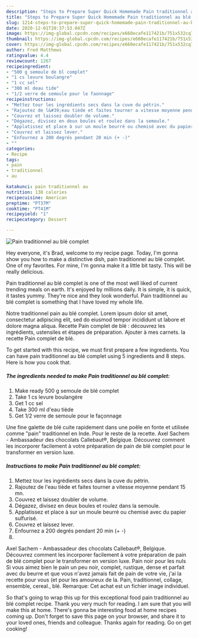 ```yaml
---
description: "Steps to Prepare Super Quick Homemade Pain traditionnel au blé complet"
title: "Steps to Prepare Super Quick Homemade Pain traditionnel au blé complet"
slug: 1214-steps-to-prepare-super-quick-homemade-pain-traditionnel-au-ble-complet
date: 2020-12-01T20:37:53.047Z
image: https://img-global.cpcdn.com/recipes/e660ecafe117421b/751x532cq70/pain-traditionnel-au-ble-complet-photo-principale-de-la-recette.jpg
thumbnail: https://img-global.cpcdn.com/recipes/e660ecafe117421b/751x532cq70/pain-traditionnel-au-ble-complet-photo-principale-de-la-recette.jpg
cover: https://img-global.cpcdn.com/recipes/e660ecafe117421b/751x532cq70/pain-traditionnel-au-ble-complet-photo-principale-de-la-recette.jpg
author: Fred Matthews
ratingvalue: 4.4
reviewcount: 1267
recipeingredient:
- "500 g semoule de bl complet"
- "1 cs levure boulangre"
- "1 cc sel"
- "300 ml deau tide"
- "1/2 verre de semoule pour le faonnage"
recipeinstructions:
- "Mettez tour les ingrédients secs dans la cuve du pétrin."
- "Rajoutez de l&#39;eau tiède et faites tourner a vitesse moyenne pendant 15 mn."
- "Couvrez et laissez doubler de volume."
- "Dégazez, divisez en deux boules et roulez dans la semoule."
- "Applatissez et place à sur un moule beurré ou chemisé avec du papier sulfurisé."
- "Couvrez et laissez lever."
- "Enfournez a 200 degrés pendant 20 min (+ -)"
- ""
categories:
- Recipe
tags:
- pain
- traditionnel
- au

katakunci: pain traditionnel au 
nutrition: 138 calories
recipecuisine: American
preptime: "PT37M"
cooktime: "PT41M"
recipeyield: "1"
recipecategory: Dessert

---
```



![Pain traditionnel au blé complet](https://img-global.cpcdn.com/recipes/e660ecafe117421b/751x532cq70/pain-traditionnel-au-ble-complet-photo-principale-de-la-recette.jpg)

Hey everyone, it's Brad, welcome to my recipe page. Today, I'm gonna show you how to make a distinctive dish, pain traditionnel au blé complet. One of my favorites. For mine, I'm gonna make it a little bit tasty. This will be really delicious.

Pain traditionnel au blé complet is one of the most well liked of current trending meals on earth. It's enjoyed by millions daily. It is simple, it is quick, it tastes yummy. They're nice and they look wonderful. Pain traditionnel au blé complet is something that I have loved my whole life.

Notre traditionnel pain au blé complet. Lorem ipsum dolor sit amet, consectetur adipiscing elit, sed do eiusmod tempor incididunt ut labore et dolore magna aliqua. Recette Pain complet de blé : découvrez les ingrédients, ustensiles et étapes de préparation. Ajouter à mes carnets. la recette Pain complet de blé.


To get started with this recipe, we must first prepare a few ingredients. You can have pain traditionnel au blé complet using 5 ingredients and 8 steps. Here is how you cook that.

<!--inarticleads1-->

##### The ingredients needed to make Pain traditionnel au blé complet:

1. Make ready 500 g semoule de blé complet
1. Take 1 cs levure boulangère
1. Get 1 cc sel
1. Take 300 ml d&#39;eau tiède
1. Get 1/2 verre de semoule pour le façonnage


Une fine galette de blé cuite rapidement dans une poêle en fonte et utilisée comme &#34;pain&#34; traditionnel en Inde. Pour le reste de la recette. Axel Sachem - Ambassadeur des chocolats Callebaut®, Belgique. Découvrez comment les incorporer facilement à votre préparation de pain de blé complet pour le transformer en version luxe. 

<!--inarticleads2-->

##### Instructions to make Pain traditionnel au blé complet:

1. Mettez tour les ingrédients secs dans la cuve du pétrin.
1. Rajoutez de l&#39;eau tiède et faites tourner a vitesse moyenne pendant 15 mn.
1. Couvrez et laissez doubler de volume.
1. Dégazez, divisez en deux boules et roulez dans la semoule.
1. Applatissez et place à sur un moule beurré ou chemisé avec du papier sulfurisé.
1. Couvrez et laissez lever.
1. Enfournez a 200 degrés pendant 20 min (+ -)
1. 


Axel Sachem - Ambassadeur des chocolats Callebaut®, Belgique. Découvrez comment les incorporer facilement à votre préparation de pain de blé complet pour le transformer en version luxe. Pain noir pour les nuls Si vous aimez bien le pain un peu noir, complet, rustique, dense et parfait avec du beurre et que vous n&#39;avez jamais fait de pain de votre vie, j&#39;ai la recette pour vous (et pour les amoureux de la. Pain, traditionnel, collage, ensemble, cereal., blé. Remarque: Cet achat est un fichier image individuel. 

So that's going to wrap this up for this exceptional food pain traditionnel au blé complet recipe. Thank you very much for reading. I am sure that you will make this at home. There's gonna be interesting food at home recipes coming up. Don't forget to save this page on your browser, and share it to your loved ones, friends and colleague. Thanks again for reading. Go on get cooking!
